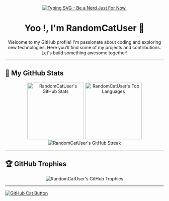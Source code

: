 <div align="center">
  <a href="https://git.io/typing-svg">
    <img src="https://readme-typing-svg.herokuapp.com?size=30&lines=BE+A+NERD+JUST+FOR+NOW." alt="Typing SVG - Be a Nerd Just For Now.">
  </a>
</div>

<h1 align="center">Yoo !, I'm RandomCatUser 👋</h1>

<p align="center">
  Welcome to my GitHub profile! I'm passionate about coding and exploring new technologies.
  Here you'll find some of my projects and contributions. Let's build something awesome together!
</p>

---

## 🚀 My GitHub Stats

<div align="center">
  <img src="https://github-readme-stats.vercel.app/api?username=RandomCatUser&hide_title=false&hide_rank=false&show_icons=true&include_all_commits=true&count_private=true&disable_animations=false&theme=dracula&locale=en&hide_border=false" height="180" alt="RandomCatUser's GitHub Stats" />
  <img src="https://github-readme-stats.vercel.app/api/top-langs?username=RandomCatUser&locale=en&hide_title=false&layout=compact&card_width=320&langs_count=5&theme=dracula&hide_border=false" height="180" alt="RandomCatUser's Top Languages" />
</div>

<div align="center">
  <img src="https://nirzak-streak-stats.vercel.app/?user=RandomCatUser&theme=dark&hide_border=false" alt="RandomCatUser's GitHub Streak" />
</div>

---

## 🏆 GitHub Trophies

<div align="center">
  <img src="https://github-profile-trophy.vercel.app/?username=RandomCatUser&theme=algolia" alt="RandomCatUser's GitHub Trophies" />
</div>

---

<a href="https://randomcatuser.github.io/hello/">
  <img src="https://img.shields.io/badge/Be_A_Cat-ᓚ₍%20^.%20̫%20.^₎-58a6ff?style=for-the-badge&logo=github&logoColor=white" alt="GitHub Cat Button">
</a>




